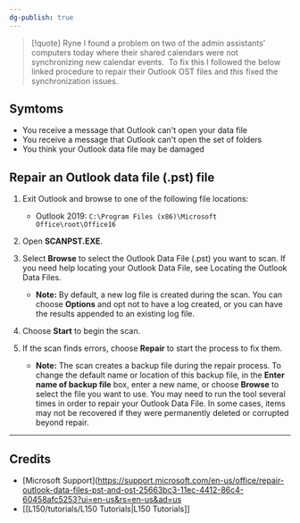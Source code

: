 ```yaml
---
dg-publish: true
---
```

> [!quote] Ryne
> I found a problem on two of the admin assistants’ computers today where their shared calendars were not synchronizing new calendar events.  To fix this I followed the below linked procedure to repair their Outlook OST files and this fixed the synchronization issues.

## Symtoms 
-   You receive a message that Outlook can't open your data file
-   You receive a message that Outlook can't open the set of folders
-   You think your Outlook data file may be damaged

## Repair an Outlook data file (.pst) file
1. Exit Outlook and browse to one of the following file locations:
	-   Outlook 2019: `C:\Program Files (x86)\Microsoft Office\root\Office16`
	
1.  Open **SCANPST.EXE**.
    
2.  Select **Browse** to select the Outlook Data File (.pst) you want to scan. If you need help locating your Outlook Data File, see Locating the Outlook Data Files.
    
	- **Note:** By default, a new log file is created during the scan. You can choose **Options** and opt not to have a log created, or you can have the results appended to an existing log file.
    
3.  Choose **Start** to begin the scan.
    
4.  If the scan finds errors, choose **Repair** to start the process to fix them.
	- **Note:** The scan creates a backup file during the repair process. To change the default name or location of this backup file, in the **Enter name of backup file** box, enter a new name, or choose **Browse** to select the file you want to use. You may need to run the tool several times in order to repair your Outlook Data File. In some cases, items may not be recovered if they were permanently deleted or corrupted beyond repair.

---
## Credits
- [Microsoft Support](https://support.microsoft.com/en-us/office/repair-outlook-data-files-pst-and-ost-25663bc3-11ec-4412-86c4-60458afc5253?ui=en-us&rs=en-us&ad=us
- [[L150/tutorials/L150 Tutorials|L150 Tutorials]]